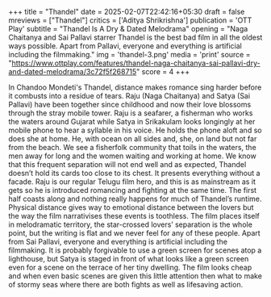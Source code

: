 +++
title = "Thandel"
date = 2025-02-07T22:42:16+05:30
draft = false
mreviews = ["Thandel"]
critics = ['Aditya Shrikrishna']
publication = 'OTT Play'
subtitle = "Thandel Is A Dry & Dated Melodrama"
opening = "Naga Chaitanya and Sai Pallavi starrer Thandel is the best bad film in all the oldest ways possible. Apart from Pallavi, everyone and everything is artificial including the filmmaking."
img = 'thandel-3.png'
media = 'print'
source = "https://www.ottplay.com/features/thandel-naga-chaitanya-sai-pallavi-dry-and-dated-melodrama/3c72f5f268715"
score = 4
+++

In Chandoo Mondeti's Thandel, distance makes romance sing harder before it combusts into a residue of tears. Raju (Naga Chaitanya) and Satya (Sai Pallavi) have been together since childhood and now their love blossoms through the stray mobile tower. Raju is a seafarer, a fisherman who works the waters around Gujarat while Satya in Srikakulam looks longingly at her mobile phone to hear a syllable in his voice. He holds the phone aloft and so does she at home. He, with ocean on all sides and, she, on land but not far from the beach. We see a fisherfolk community that toils in the waters, the men away for long and the women waiting and working at home. We know that this frequent separation will not end well and as expected, Thandel doesn’t hold its cards too close to its chest. It presents everything without a facade. Raju is our regular Telugu film hero, and this is as mainstream as it gets so he is introduced romancing and fighting at the same time. The first half coasts along and nothing really happens for much of Thandel’s runtime. Physical distance gives way to emotional distance between the lovers but the way the film narrativises these events is toothless. The film places itself in melodramatic territory, the star-crossed lovers’ separation is the whole point, but the writing is flat and we never feel for any of these people. Apart from Sai Pallavi, everyone and everything is artificial including the filmmaking. It is probably forgivable to use a green screen for scenes atop a lighthouse, but Satya is staged in front of what looks like a green screen even for a scene on the terrace of her tiny dwelling. The film looks cheap and when even basic scenes are given this little attention then what to make of stormy seas where there are both fights as well as lifesaving action.
